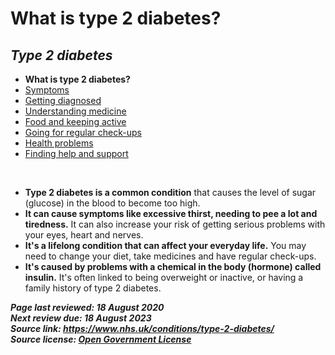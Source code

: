 <!-- type-2-diabetes -->

# **What is type 2 diabetes?**

## *Type 2 diabetes*

- **What is type 2 diabetes?**
- [Symptoms](type-2-diabetes-symptoms.md)
- [Getting diagnosed](type-2-diabetes-getting-diagnosed.md)
- [Understanding medicine](type-2-diabetes-understanding-medication.md)
- [Food and keeping active](type-2-diabetes-food-and-keeping-active.md)
- [Going for regular check-ups](type-2-diabetes-going-regular-check-ups.md)
- [Health problems](type-2-diabetes-health-problems.md)
- [Finding help and support](type-2-diabetes-finding-help-and-support.md)

<br>

- **Type 2 diabetes is a common condition** that causes the level of sugar (glucose) in the blood to become too high.
- **It can cause symptoms like excessive thirst, needing to pee a lot and tiredness.** It can also increase your risk of getting serious problems with your eyes, heart and nerves.
- **It's a lifelong condition that can affect your everyday life.** You may need to change your diet, take medicines and have regular check-ups.
- **It's caused by problems with a chemical in the body (hormone) called insulin.** It's often linked to being overweight or inactive, or having a family history of type 2 diabetes.

***Page last reviewed: 18 August 2020  
Next review due: 18 August 2023  
Source link: <https://www.nhs.uk/conditions/type-2-diabetes/>  
Source license: [Open Government License](http://www.nationalarchives.gov.uk/doc/open-government-licence/version/3/)***